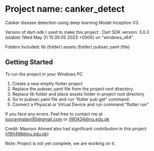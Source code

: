 # Project name: canker_detect

Canker disease detection using deep learning Model Inception V3.

Version of dart-sdk I used to make this project
  : Dart SDK version: 3.0.3 (stable) (Wed May 31 15:35:05 2023 +0000) on "windows_x64"

Folders Included: 
   lib (folder)
   assets (folder) 
   pubsec.yaml (file)


## Getting Started

To run the project in your Windows PC
 1) Create a new emptly flutter project
 2) Replace the pubsec.yaml file from the project root directory.
 3) Replace lib folder and place assets folder in project root directory
 4) Go to pubsec.yaml file and run 'flutter pub get" command.
 5) Connect a Physical or Virtual Device and run command "flutter run"
 
If you face any errors. Feel free to contact me at souravmalani95@gmail.com or i190434@nu.edu.pk

Credit: Masroor Ahmed also had significant contribution in this project (i190498@nu.edu.pk)

Note: Project is not yet complete, we are working on it.

